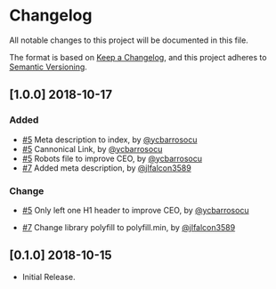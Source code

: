 # Changelog

All notable changes to this project will be documented in this file.

The format is based on [Keep a Changelog](https://keepachangelog.com/en/1.0.0/),
and this project adheres to [Semantic Versioning](https://semver.org/spec/v2.0.0.html).

## [1.0.0] 2018-10-17

### Added

- [#5](https://github.com/front10/get-landing-page-book/pull/5) Meta description to index, by [@ycbarrosocu](https://github.com/rootlinux2)
- [#5](https://github.com/front10/get-landing-page-book/pull/5) Cannonical Link, by [@ycbarrosocu](https://github.com/rootlinux2)
- [#5](https://github.com/front10/get-landing-page-book/pull/5) Robots file to improve CEO, by [@ycbarrosocu](https://github.com/rootlinux2)
- [#7](https://github.com/front10/get-landing-page-book/pull/7) Added meta description, by [@jlfalcon3589](https://github.com/jlfalcon3589)

### Change

- [#5](https://github.com/front10/get-landing-page-book/pull/5) Only left one H1 header to improve CEO, by [@ycbarrosocu](https://github.com/rootlinux2)

- [#7](https://github.com/front10/get-landing-page-book/pull/7) Change library polyfill to polyfill.min, by [@jlfalcon3589](https://github.com/jlfalcon3589)

## [0.1.0] 2018-10-15

- Initial Release.
